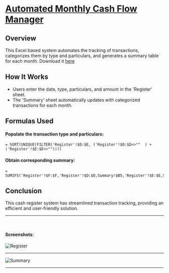 # <u> Automated Monthly Cash Flow Manager </u>

## Overview

This Excel based system automates the tracking of transactions, categorizes them by type and particulars, and generates a summary table for each month. Download it [here](https://github.com/ashergeo/My-Portfolio/raw/main/assets/Microsoft%20Excel/Expense.Register.xlsx)

## How It Works

- Users enter the date, type, particulars, and amount in the 'Register' sheet.
- The 'Summary' sheet automatically updates with categorized transactions for each month.

## Formulas Used

#### Populate the transaction type and particulars:  
    = SORT(UNIQUE(FILTER('Register'!$D:$E, ('Register'!$D:$D<>""  ) + ('Register'!$E:$E<>""))))

#### Obtain corresponding summary:  
    = SUMIFS('Register'!$F:$F,'Register'!$D:$D,Summary!$B5,'Register'!$E:$E,Summary!$C5,'Register'!$G:$G,Summary!D$2)

## Conclusion
This cash register system has streamlined transaction tracking, providing an efficient and user-friendly solution.

--- 
</br>

#### Screenshots:
![Register](https://github.com/ashergeo/My-Portfolio/blob/main/assets/Microsoft%20Excel/Register.png)

---

![Summary](https://github.com/ashergeo/My-Portfolio/blob/main/assets/Microsoft%20Excel/Summary.png)

---


